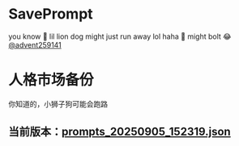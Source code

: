 # SavePrompt
you know 🫠 lil lion dog might just run away lol
haha 🐶 might bolt 😂 [@advent259141](https://github.com/advent259141)

# 人格市场备份
你知道的，小狮子狗可能会跑路

## 当前版本：[prompts_20250905_152319.json](https://github.com/Larch-C/SavePrompt/blob/main/prompts_20250905_152319.json)
